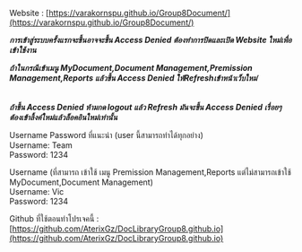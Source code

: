 Website : [https://varakornspu.github.io/Group8Document/](https://varakornspu.github.io/Group8Document/) <br>

***การเข้าสู่ระบบครั้งแรกจะขึ้นอาจจะขึ้น Access Denied ต้องทำการปิดและเปิด Website ใหม่เพื่อเข้าใช้งาน***

***ถ้าในกรณีเข้าเมนู MyDocument,Document Management,Premission Management,Reports แล้วขึ้น Access Denied ให้Refreshเข้าหน้าเว็บใหม่*** <br><br>
<br>
***ถ้าขึ้น  Access Denied ห้ามกด logout แล้ว Refresh มันจะขึ้น Access Denied เรื่อยๆ ต้องเข้าลิ้งค์ใหม่แล้วล็อคอินใหม่เท่านั้น*** <br>

Username Password ที่แนะนำ (user นี้สามารถทำได้ทุกอย่าง)<br>
Username: Team <br>
Password: 1234 <br>

Username (ที่สามารถ เข้าใช้ เมนู Premission Management,Reports แต่ไม่สามารถเข้าใช้ MyDocument,Document Management) <br>
Username: Vic <br>
Password: 1234<br>

Github ที่ใช้ตอนทำโปรเจคนี้ : [https://github.com/AterixGz/DocLibraryGroup8.github.io](https://github.com/AterixGz/DocLibraryGroup8.github.io)
